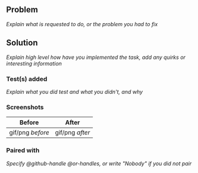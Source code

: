 ## Problem

_Explain what is requested to do, or the problem you had to fix_

## Solution

_Explain high level how have you implemented the task, add any quirks or interesting information_

### Test(s) added

_Explain what you did test and what you didn't, and why_

### Screenshots

| Before | After |
| ------ | ----- |
| gif/png _before_ | gif/png _after_ |

### Paired with

_Specify @github-handle @or-handles, or write "Nobody" if you did not pair_
